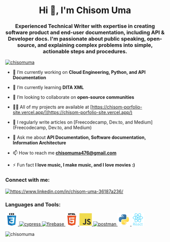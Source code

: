 <h1 align="center">Hi 👋, I'm Chisom Uma</h1>
<h3 align="center">Experienced Technical Writer with expertise in creating software product and end-user documentation, including API & Developer docs. I'm passionate about public speaking, open-source, and explaining complex problems into simple, actionable steps and procedures.</h3>

<p align="left"> <a href="https://github.com/ryo-ma/github-profile-trophy"><img src="https://github-profile-trophy.vercel.app/?username=chisomuma" alt="chisomuma" /></a> </p>

- 🔭 I’m currently working on **Cloud Engineering, Python, and API Documentation**

- 🌱 I’m currently learning **DITA XML**

- 👯 I’m looking to collaborate on **open-source communities**

- 👨‍💻 All of my projects are available at [https://chisom-porfolio-site.vercel.app/](https://chisom-porfolio-site.vercel.app/)

- 📝 I regularly write articles on [Freecodecamp, Dev.to, and Medium](Freecodecamp, Dev.to, and Medium)

- 💬 Ask me about **API Documentation, Software documentation, Information Architecture**

- 📫 How to reach me **chisomuma476@gmail.com**

- ⚡ Fun fact **I love music, I make music, and I love movies :)**

<h3 align="left">Connect with me:</h3>
<p align="left">
<a href="https://www.linkedin.com/in/chisom-uma-36187a236/" target="blank"><img align="center" src="https://raw.githubusercontent.com/rahuldkjain/github-profile-readme-generator/master/src/images/icons/Social/linked-in-alt.svg" alt="https://www.linkedin.com/in/chisom-uma-36187a236/" height="30" width="40" /></a>
</p>

<h3 align="left">Languages and Tools:</h3>
<p align="left"> <a href="https://www.w3schools.com/css/" target="_blank" rel="noreferrer"> <img src="https://raw.githubusercontent.com/devicons/devicon/master/icons/css3/css3-original-wordmark.svg" alt="css3" width="40" height="40"/> </a> <a href="https://www.cypress.io" target="_blank" rel="noreferrer"> <img src="https://raw.githubusercontent.com/simple-icons/simple-icons/6e46ec1fc23b60c8fd0d2f2ff46db82e16dbd75f/icons/cypress.svg" alt="cypress" width="40" height="40"/> </a> <a href="https://firebase.google.com/" target="_blank" rel="noreferrer"> <img src="https://www.vectorlogo.zone/logos/firebase/firebase-icon.svg" alt="firebase" width="40" height="40"/> </a> <a href="https://www.w3.org/html/" target="_blank" rel="noreferrer"> <img src="https://raw.githubusercontent.com/devicons/devicon/master/icons/html5/html5-original-wordmark.svg" alt="html5" width="40" height="40"/> </a> <a href="https://developer.mozilla.org/en-US/docs/Web/JavaScript" target="_blank" rel="noreferrer"> <img src="https://raw.githubusercontent.com/devicons/devicon/master/icons/javascript/javascript-original.svg" alt="javascript" width="40" height="40"/> </a> <a href="https://postman.com" target="_blank" rel="noreferrer"> <img src="https://www.vectorlogo.zone/logos/getpostman/getpostman-icon.svg" alt="postman" width="40" height="40"/> </a> <a href="https://www.python.org" target="_blank" rel="noreferrer"> <img src="https://raw.githubusercontent.com/devicons/devicon/master/icons/python/python-original.svg" alt="python" width="40" height="40"/> </a> <a href="https://reactjs.org/" target="_blank" rel="noreferrer"> <img src="https://raw.githubusercontent.com/devicons/devicon/master/icons/react/react-original-wordmark.svg" alt="react" width="40" height="40"/> </a> </p>

<p><img align="center" src="https://github-readme-stats.vercel.app/api/top-langs?username=chisomuma&show_icons=true&locale=en&layout=compact" alt="chisomuma" /></p>
